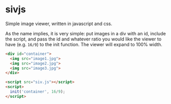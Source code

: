 # sivjs
Simple image viewer, written in javascript and css.

As the name implies, it is very simple: put images in a div with an id, include
the script, and pass the id and whatever ratio you would like the viewer to
have (e.g. `16/9`) to the init function. The viewer will expand to 100% width.

```html
<div id="container">
  <img src="image1.jpg">
  <img src="image2.jpg">
  <img src="image3.jpg">
</div>

<script src="siv.js"></script>
<script>
  init('container', 16/9);
</script>
```
